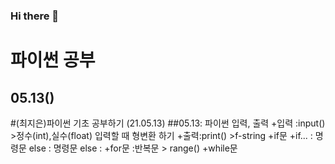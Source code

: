 ### Hi there 👋
# 파이썬 공부 
## 05.13()
#(최지은)파이썬 기초 공부하기 (21.05.13)
##05.13: 파이썬 입력, 출력
+입력 :input() >정수(int),실수(float) 입력할 때 형변환 하기
+출력:print() >f-string
+if문
 +if... : 명령문 else : 명령문 else :
+for문 :반복문 > range()
+while문
<!--
**first24722/first24722** is a ✨ _special_ ✨ repository because its `README.md` (this file) appears on your GitHub profile.

Here are some ideas to get you started:

- 🔭 I’m currently working on ...
- 🌱 I’m currently learning ...
- 👯 I’m looking to collaborate on ...
- 🤔 I’m looking for help with ...
- 💬 Ask me about ...
- 📫 How to reach me: ...
- 😄 Pronouns: ...
- ⚡ Fun fact: ...
-->
